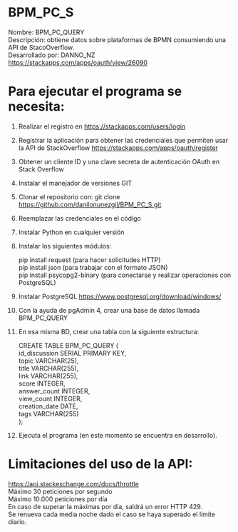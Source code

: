 # BPM_PC_S
Nombre: BPM_PC_QUERY<br>
Descripción: obtiene datos sobre plataformas de BPMN consumiendo una API de StacoOverflow.<br>
Desarrollado por: DANNO_NZ<br>
https://stackapps.com/apps/oauth/view/26090

# Para ejecutar el programa se necesita:

1. Realizar el registro en https://stackapps.com/users/login
2. Registrar la aplicación para obtener las credenciales que permiten usar la API de StackOverflow https://stackapps.com/apps/oauth/register
3. Obtener un cliente ID y una clave secreta de autenticación OAuth en Stack Overflow
4. Instalar el manejador de versiones GIT
5. Clonar el repositorio con: git clone https://github.com/danilonunezgil/BPM_PC_S.git
6. Reemplazar las credenciales en el código
7. Instalar Python en cualquier versión 
8. Instalar los siguientes módulos:

   pip install request (para hacer solicitudes HTTP)<br>
   pip install json (para trabajar con el formato JSON)<br>
   pip install psycopg2-binary (para conectarse y realizar operaciones con PostgreSQL)
   
7. Instalar PostgreSQL https://www.postgresql.org/download/windows/
8. Con la ayuda de pgAdmin 4, crear una base de datos llamada BPM_PC_QUERY
9. En esa misma BD, crear una tabla con la siguiente estructura:
   
   CREATE TABLE BPM_PC_QUERY (<br>
      id_discussion SERIAL PRIMARY KEY,<br>
      topic VARCHAR(25),<br>
      title VARCHAR(255),<br>
      link VARCHAR(255),<br>
      score INTEGER,<br>
      answer_count INTEGER,<br>
      view_count INTEGER,<br>
      creation_date DATE,<br>
      tags VARCHAR(255)<br>
   );<br>
   
10. Ejecuta el programa (en este momento se encuentra en desarrollo).
    

# Limitaciones del uso de la API:
https://api.stackexchange.com/docs/throttle<br>
Máximo 30 peticiones por segundo<br>
Máximo 10.000 peticiones por día<br>
En caso de superar la máximas por día, saldrá un error HTTP 429.<br>
Se renueva cada media noche dado el caso se haya superado el límite diario.
